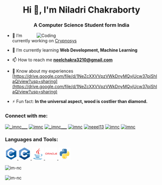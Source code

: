 <h1 align="center">Hi 👋, I'm Niladri Chakraborty</h1>
<h3 align="center">A Computer Science Student form India</h3>
<img align="right" alt="Coding" width="400" src="https://camo.githubusercontent.com/7de37139d0b4c1ce40865e799b446c0e963a3dd8fb68d239707237c40604fa3d/68747470733a2f2f63646e2e6472696262626c652e636f6d2f75736572732f3733303730332f73637265656e73686f74732f363538313234332f6176656e746f2e676966">
<!-- <p align="left"> <img src="https://komarev.com/ghpvc/?username=im-nc&label=Profile%20views&color=0e75b6&style=flat" alt="im-nc" /> </p>

<p align="left"> <a href="https://github.com/ryo-ma/github-profile-trophy"><img src="https://github-profile-trophy.vercel.app/?username=im-nc" alt="im-nc" /></a> </p> -->

- 🔭 I’m currently working on [Crypnosys](https://github.com/im-nc/Crypnosys)

- 🌱 I’m currently learning **Web Development, Machine Learning**

- 📫 How to reach me **neelchakra3210@gmail.com**

- 📄 Know about my experiences [https://drive.google.com/file/d/1NeZcXXVVpzVWkDnyMQyjUcw37piShlaQ/view?usp=sharing](https://drive.google.com/file/d/1NeZcXXVVpzVWkDnyMQyjUcw37piShlaQ/view?usp=sharing)

- ⚡ Fun fact: **In the universal aspect, wood is costlier than diamond.**

<h3 align="left">Connect with me:</h3>
<p align="left">
<a href="https://twitter.com/_imnc___" target="blank"><img align="center" src="https://raw.githubusercontent.com/rahuldkjain/github-profile-readme-generator/master/src/images/icons/Social/twitter.svg" alt="_imnc___" height="30" width="40" /></a>
<a href="https://linkedin.com/in/imnc" target="blank"><img align="center" src="https://raw.githubusercontent.com/rahuldkjain/github-profile-readme-generator/master/src/images/icons/Social/linked-in-alt.svg" alt="imnc" height="30" width="40" /></a>
<a href="https://instagram.com/_imnc___" target="blank"><img align="center" src="https://raw.githubusercontent.com/rahuldkjain/github-profile-readme-generator/master/src/images/icons/Social/instagram.svg" alt="_imnc___" height="30" width="40" /></a>
<a href="https://www.codechef.com/users/imnc" target="blank"><img align="center" src="https://cdn.jsdelivr.net/npm/simple-icons@3.1.0/icons/codechef.svg" alt="imnc" height="30" width="40" /></a>
<a href="https://www.hackerrank.com/neeel13" target="blank"><img align="center" src="https://raw.githubusercontent.com/rahuldkjain/github-profile-readme-generator/master/src/images/icons/Social/hackerrank.svg" alt="neeel13" height="30" width="40" /></a>
<a href="https://codeforces.com/profile/imnc" target="blank"><img align="center" src="https://raw.githubusercontent.com/rahuldkjain/github-profile-readme-generator/master/src/images/icons/Social/codeforces.svg" alt="imnc" height="30" width="40" /></a>
<a href="https://www.leetcode.com/imnc" target="blank"><img align="center" src="https://raw.githubusercontent.com/rahuldkjain/github-profile-readme-generator/master/src/images/icons/Social/leet-code.svg" alt="imnc" height="30" width="40" /></a>
</p>

<h3 align="left">Languages and Tools:</h3>
<p align="left"> <a href="https://www.cprogramming.com/" target="_blank" rel="noreferrer"> <img src="https://raw.githubusercontent.com/devicons/devicon/master/icons/c/c-original.svg" alt="c" width="40" height="40"/> </a> <a href="https://www.w3schools.com/cpp/" target="_blank" rel="noreferrer"> <img src="https://raw.githubusercontent.com/devicons/devicon/master/icons/cplusplus/cplusplus-original.svg" alt="cplusplus" width="40" height="40"/> </a> <a href="https://www.java.com" target="_blank" rel="noreferrer"> <img src="https://raw.githubusercontent.com/devicons/devicon/master/icons/java/java-original.svg" alt="java" width="40" height="40"/> </a> <a href="https://www.oracle.com/" target="_blank" rel="noreferrer"> <img src="https://raw.githubusercontent.com/devicons/devicon/master/icons/oracle/oracle-original.svg" alt="oracle" width="40" height="40"/> </a> <a href="https://www.python.org" target="_blank" rel="noreferrer"> <img src="https://raw.githubusercontent.com/devicons/devicon/master/icons/python/python-original.svg" alt="python" width="40" height="40"/> </a> </p>

<p><img align="center" src="https://github-readme-stats.vercel.app/api/top-langs?username=im-nc&show_icons=true&locale=en&layout=compact" alt="im-nc" /></p>

<p><img align="center" src="https://github-readme-streak-stats.herokuapp.com/?user=im-nc&" alt="im-nc" /></p>
